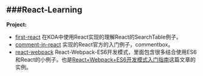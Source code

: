 ###React-Learning
-----------------------------
**Project:**

- [first-react](https://github.com/zhangmengxue/React-Learning/tree/master/first-react) 在KOA中使用React实现的理解React的SearchTable例子。
- [comment-in-react](https://github.com/zhangmengxue/React-Learning/tree/master/comment-in-react) 实现的React官方的入门例子，commentbox。
- [react-webpack](https://github.com/zhangmengxue/React-Learning/tree/master/react-webpack) React-Webpack-ES6开发模式，里面包含很多结合使用ES6和React的小例子。也是[React+Webpack+ES6开发模式入门指南](http://www.cnblogs.com/skylar/p/React-Webpack-ES6.html)这篇文章的实例。

